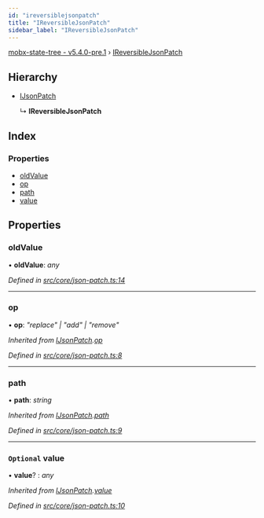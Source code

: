 ```yaml
---
id: "ireversiblejsonpatch"
title: "IReversibleJsonPatch"
sidebar_label: "IReversibleJsonPatch"
---
```


[mobx-state-tree - v5.4.0-pre.1](../index.md) › [IReversibleJsonPatch](ireversiblejsonpatch.md)

## Hierarchy

* [IJsonPatch](ijsonpatch.md)

  ↳ **IReversibleJsonPatch**

## Index

### Properties

* [oldValue](ireversiblejsonpatch.md#oldvalue)
* [op](ireversiblejsonpatch.md#op)
* [path](ireversiblejsonpatch.md#path)
* [value](ireversiblejsonpatch.md#optional-value)

## Properties

###  oldValue

• **oldValue**: *any*

*Defined in [src/core/json-patch.ts:14](https://github.com/mobxjs/mobx-state-tree/blob/0694a96a/src/core/json-patch.ts#L14)*

___

###  op

• **op**: *"replace" | "add" | "remove"*

*Inherited from [IJsonPatch](ijsonpatch.md).[op](ijsonpatch.md#op)*

*Defined in [src/core/json-patch.ts:8](https://github.com/mobxjs/mobx-state-tree/blob/0694a96a/src/core/json-patch.ts#L8)*

___

###  path

• **path**: *string*

*Inherited from [IJsonPatch](ijsonpatch.md).[path](ijsonpatch.md#path)*

*Defined in [src/core/json-patch.ts:9](https://github.com/mobxjs/mobx-state-tree/blob/0694a96a/src/core/json-patch.ts#L9)*

___

### `Optional` value

• **value**? : *any*

*Inherited from [IJsonPatch](ijsonpatch.md).[value](ijsonpatch.md#optional-value)*

*Defined in [src/core/json-patch.ts:10](https://github.com/mobxjs/mobx-state-tree/blob/0694a96a/src/core/json-patch.ts#L10)*
